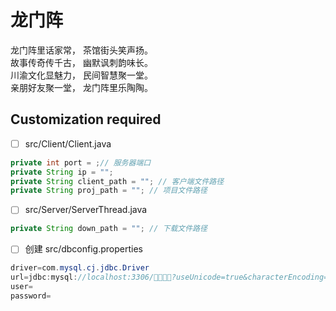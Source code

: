 # 龙门阵

龙门阵里话家常，  茶馆街头笑声扬。  
故事传奇传千古，  幽默讽刺韵味长。  
川渝文化显魅力，  民间智慧聚一堂。  
亲朋好友聚一堂，  龙门阵里乐陶陶。

## Customization required
- [ ] src/Client/Client.java
```java
private int port = ;// 服务器端口
private String ip = "";
private String client_path = ""; // 客户端文件路径
private String proj_path = ""; // 项目文件路径
```
- [ ] src/Server/ServerThread.java
```java
private String down_path = ""; // 下载文件路径
```
- [ ] 创建 src/dbconfig.properties
```java
driver=com.mysql.cj.jdbc.Driver
url=jdbc:mysql://localhost:3306/👀👀👀👀?useUnicode=true&characterEncoding=utf-8&useSSL=false
user=
password=
```
